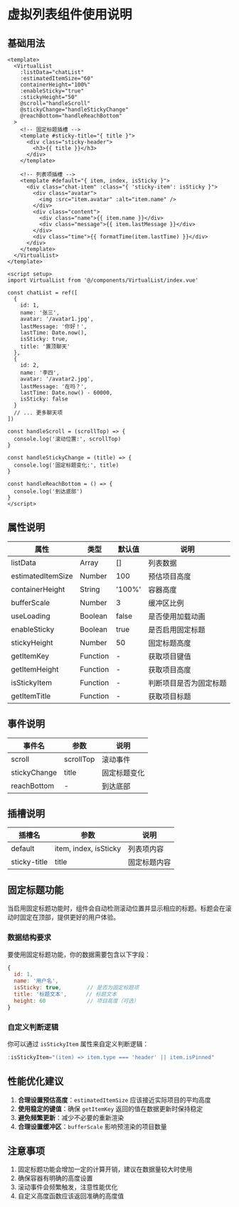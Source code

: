 # 虚拟列表组件使用说明

## 基础用法

```vue
<template>
  <VirtualList
    :listData="chatList"
    :estimatedItemSize="60"
    containerHeight="100%"
    :enableSticky="true"
    :stickyHeight="50"
    @scroll="handleScroll"
    @stickyChange="handleStickyChange"
    @reachBottom="handleReachBottom"
  >
    <!-- 固定标题插槽 -->
    <template #sticky-title="{ title }">
      <div class="sticky-header">
        <h3>{{ title }}</h3>
      </div>
    </template>
    
    <!-- 列表项插槽 -->
    <template #default="{ item, index, isSticky }">
      <div class="chat-item" :class="{ 'sticky-item': isSticky }">
        <div class="avatar">
          <img :src="item.avatar" :alt="item.name" />
        </div>
        <div class="content">
          <div class="name">{{ item.name }}</div>
          <div class="message">{{ item.lastMessage }}</div>
        </div>
        <div class="time">{{ formatTime(item.lastTime) }}</div>
      </div>
    </template>
  </VirtualList>
</template>

<script setup>
import VirtualList from '@/components/VirtualList/index.vue'

const chatList = ref([
  {
    id: 1,
    name: '张三',
    avatar: '/avatar1.jpg',
    lastMessage: '你好！',
    lastTime: Date.now(),
    isSticky: true,
    title: '置顶聊天'
  },
  {
    id: 2,
    name: '李四',
    avatar: '/avatar2.jpg',
    lastMessage: '在吗？',
    lastTime: Date.now() - 60000,
    isSticky: false
  }
  // ... 更多聊天项
])

const handleScroll = (scrollTop) => {
  console.log('滚动位置:', scrollTop)
}

const handleStickyChange = (title) => {
  console.log('固定标题变化:', title)
}

const handleReachBottom = () => {
  console.log('到达底部')
}
</script>
```

## 属性说明

| 属性                | 类型       | 默认值    | 说明          |
|-------------------|----------|--------|-------------|
| listData          | Array    | []     | 列表数据        |
| estimatedItemSize | Number   | 100    | 预估项目高度      |
| containerHeight   | String   | '100%' | 容器高度        |
| bufferScale       | Number   | 3      | 缓冲区比例       |
| useLoading        | Boolean  | false  | 是否使用加载动画    |
| enableSticky      | Boolean  | true   | 是否启用固定标题    |
| stickyHeight      | Number   | 50     | 固定标题高度      |
| getItemKey        | Function | -      | 获取项目键值      |
| getItemHeight     | Function | -      | 获取项目高度      |
| isStickyItem      | Function | -      | 判断项目是否为固定标题 |
| getItemTitle      | Function | -      | 获取项目标题      |

## 事件说明

| 事件名          | 参数        | 说明     |
|--------------|-----------|--------|
| scroll       | scrollTop | 滚动事件   |
| stickyChange | title     | 固定标题变化 |
| reachBottom  | -         | 到达底部   |

## 插槽说明

| 插槽名          | 参数                    | 说明     |
|--------------|-----------------------|--------|
| default      | item, index, isSticky | 列表项内容  |
| sticky-title | title                 | 固定标题内容 |

## 固定标题功能

当启用固定标题功能时，组件会自动检测滚动位置并显示相应的标题。标题会在滚动时固定在顶部，提供更好的用户体验。

### 数据结构要求

要使用固定标题功能，你的数据需要包含以下字段：

```javascript
{
  id: 1,
  name: '用户名',
  isSticky: true,        // 是否为固定标题项
  title: '标题文本',      // 标题文本
  height: 60             // 项目高度（可选）
}
```

### 自定义判断逻辑

你可以通过 `isStickyItem` 属性来自定义判断逻辑：

```javascript
:isStickyItem="(item) => item.type === 'header' || item.isPinned"
```

## 性能优化建议

1. **合理设置预估高度**：`estimatedItemSize` 应该接近实际项目的平均高度
2. **使用稳定的键值**：确保 `getItemKey` 返回的值在数据更新时保持稳定
3. **避免频繁更新**：减少不必要的重新渲染
4. **合理设置缓冲区**：`bufferScale` 影响预渲染的项目数量

## 注意事项

1. 固定标题功能会增加一定的计算开销，建议在数据量较大时使用
2. 确保容器有明确的高度设置
3. 滚动事件会频繁触发，注意性能优化
4. 自定义高度函数应该返回准确的高度值

